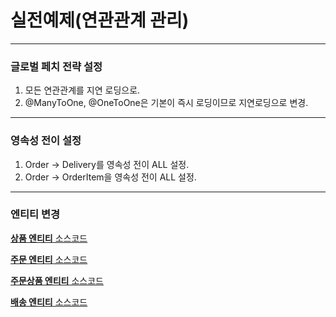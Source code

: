 # 실전예제(연관관계 관리)

---

### 글로벌 페치 전략 설정

1. 모든 연관관계를 지연 로딩으로.
2. @ManyToOne, @OneToOne은 기본이 즉시 로딩이므로 지연로딩으로 변경.

---

### 영속성 전이 설정

1. Order → Delivery를 영속성 전이 ALL 설정.
2. Order → OrderItem을 영속성 전이 ALL 설정.

---

### 엔티티 변경

[**상품 엔티티** 소스코드](jpashop/src/main/java/jpabook/jpashop/domain/Category.java)

[**주문 엔티티** 소스코드](jpashop/src/main/java/jpabook/jpashop/domain/Order.java)

[**주문상품 엔티티** 소스코드](jpashop/src/main/java/jpabook/jpashop/domain/OrderItem.java)

[**배송 엔티티** 소스코드](jpashop/src/main/java/jpabook/jpashop/domain/Delivery.java)
